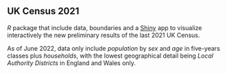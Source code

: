 ## UK Census 2021

$R$ package that include data, boundaries and a [Shiny]() app to visualize interactively the new preliminary results of the last 2021 UK Census.

As of June 2022, data only include *population* by *sex* and *age* in five-years classes plus *households*, with the lowest geographical detail being *Local Authority Districts* in England and Wales only.
